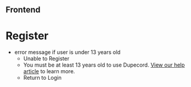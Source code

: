 ## Frontend
# Register
* error message if user is under 13 years old
    * Unable to Register
    * You must be at least 13 years old to use Dupecord. [View our help article](https://support.discord.com/hc/en-us/articles/360040724612) to learn more.
    * Return to Login
